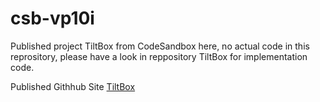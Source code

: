 # csb-vp10i

Published project TiltBox from CodeSandbox here, no actual code in this reprository, please have a look in reppository TiltBox for implementation code.

Published Githhub Site [TiltBox](https://natarajchakraborty.github.io/csb-vp10i/)
